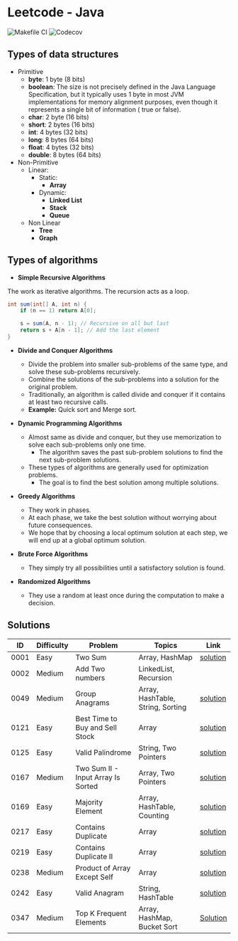# Leetcode - Java

![Makefile CI](https://github.com/dksifoua/leetcode/actions/workflows/makefile-ci.yaml/badge.svg)
![Codecov](https://img.shields.io/codecov/c/github/dksifoua/leetcode)

## Types of data structures

- Primitive
    - **byte**: 1 byte (8 bits)
    - **boolean**: The size is not precisely defined in the Java Language Specification, but it typically uses 1 byte in
      most JVM implementations for memory alignment purposes, even though it represents a single bit of information (
      true or false).
    - **char**: 2 byte (16 bits)
    - **short**: 2 bytes (16 bits)
    - **int**: 4 bytes (32 bits)
    - **long**: 8 bytes (64 bits)
    - **float**: 4 bytes (32 bits)
    - **double**: 8 bytes (64 bits)
- Non-Primitive
    - Linear:
        - Static:
            - **Array**
        - Dynamic:
            - **Linked List**
            - **Stack**
            - **Queue**
    - Non Linear
        - **Tree**
        - **Graph**

## Types of algorithms

- **Simple Recursive Algorithms**

The work as iterative algorithms. The recursion acts as a loop.

```java
int sum(int[] A, int n) {
    if (n == 1) return A[0];

    s = sum(A, n - 1); // Recursive on all but last
    return s + A[n - 1]; // Add the last element
}
```

- **Divide and Conquer Algorithms**
    - Divide the problem into smaller sub-problems of the same type, and solve these sub-problems recursively.
    - Combine the solutions of the sub-problems into a solution for the original problem.
    - Traditionally, an algorithm is called divide and conquer if it contains at least two recursive calls.
    - **Example:** Quick sort and Merge sort.

- **Dynamic Programming Algorithms**
    - Almost same as divide and conquer, but they use memorization to solve each sub-problems only one time.
        - The algorithm saves the past sub-problem solutions to find the next sub-problem solutions.
    - These types of algorithms are generally used for optimization problems.
        - The goal is to find the best solution among multiple solutions.

- **Greedy Algorithms**
    - They work in phases.
    - At each phase, we take the best solution without worrying about future consequences.
    - We hope that by choosing a local optimum solution at each step, we will end up at a global optimum solution.

- **Brute Force Algorithms**
    - They simply try all possibilities until a satisfactory solution is found.

- **Randomized Algorithms**
    - They use a random at least once during the computation to make a decision.

## Solutions

| ID   | Difficulty | Problem                            | Topics                            | Link                                                       |
|------|------------|------------------------------------|-----------------------------------|------------------------------------------------------------|
| 0001 | Easy       | Two Sum                            | Array, HashMap                    | [solution](./docs/0001-Two-Sum.md)                         |
| 0002 | Medium     | Add Two numbers                    | LinkedList, Recursion             |                                                            |
| 0049 | Medium     | Group Anagrams                     | Array, HashTable, String, Sorting | [solution](./docs/0049-Group-Anagrams.md )                 |
| 0121 | Easy       | Best Time to Buy and Sell Stock    | Array                             | [solution](./docs/0121-Best-Time-to-Buy-and-Sell-Stock.md) |
| 0125 | Easy       | Valid Palindrome                   | String, Two Pointers              | [solution](./docs/0125-Valid-Palindrome.md)                |       
| 0167 | Medium     | Two Sum II - Input Array Is Sorted | Array, Two Pointers               | [solution](./docs/0167-Two-Sum-II-Array-Is-Sorted.md)      |
| 0169 | Easy       | Majority Element                   | Array, HashTable, Counting        | [solution](./docs/0169-Majority-Element.md)                |
| 0217 | Easy       | Contains Duplicate                 | Array                             | [solution](./docs/0217-Contains-Duplicate.md)              |
| 0219 | Easy       | Contains Duplicate II              | Array                             | [solution](./docs/0219-Contains-Duplicate-II.md)           |
| 0238 | Medium     | Product of Array Except Self       | Array                             | [solution](./docs/0238-Product-Of-Array-Except-Self.md)    |
| 0242 | Easy       | Valid Anagram                      | String, HashTable                 | [solution](./docs/0242-Valid-Anagram.md)                   |   
| 0347 | Medium     | Top K Frequent Elements            | Array, HashMap, Bucket Sort       | [Solution](./docs/0347-Top-K-Frequent-Elements.md)         |